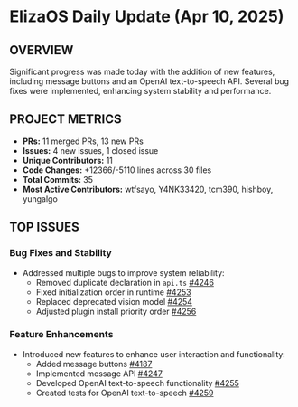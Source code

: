 # ElizaOS Daily Update (Apr 10, 2025)

## OVERVIEW 
Significant progress was made today with the addition of new features, including message buttons and an OpenAI text-to-speech API. Several bug fixes were implemented, enhancing system stability and performance.

## PROJECT METRICS
- **PRs:** 11 merged PRs, 13 new PRs
- **Issues:** 4 new issues, 1 closed issue
- **Unique Contributors:** 11
- **Code Changes:** +12366/-5110 lines across 30 files
- **Total Commits:** 35
- **Most Active Contributors:** wtfsayo, Y4NK33420, tcm390, hishboy, yungalgo

## TOP ISSUES
### Bug Fixes and Stability
- Addressed multiple bugs to improve system reliability:
  - Removed duplicate declaration in `api.ts` [#4246](https://github.com/elizaos/eliza/pull/4246)
  - Fixed initialization order in runtime [#4253](https://github.com/elizaos/eliza/pull/4253)
  - Replaced deprecated vision model [#4254](https://github.com/elizaos/eliza/pull/4254)
  - Adjusted plugin install priority order [#4256](https://github.com/elizaos/eliza/pull/4256)

### Feature Enhancements
- Introduced new features to enhance user interaction and functionality:
  - Added message buttons [#4187](https://github.com/elizaos/eliza/pull/4187)
  - Implemented message API [#4247](https://github.com/elizaos/eliza/pull/4247)
  - Developed OpenAI text-to-speech functionality [#4255](https://github.com/elizaos/eliza/pull/4255)
  - Created tests for OpenAI text-to-speech [#4259](https://github.com/elizaos/eliza/pull/4259)

###